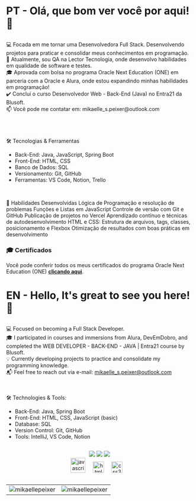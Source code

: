 <h1 align="left">PT - Olá, que bom ver você por aqui! 💜<br></h1>

##

<p align="left">
💻 Focada em me tornar uma Desenvolvedora Full Stack. Desenvolvendo projetos para praticar e consolidar meus conhecimentos em programação.<br>
💼 Atualmente, sou QA na Lector Tecnologia, onde desenvolvo habilidades em qualidade de software e testes.<br>
🎓 Aprovada com bolsa no programa Oracle Next Education (ONE) em parceria com a Oracle e Alura, onde estou expandindo minhas habilidades em programação!<br>
✔️ Concluí o curso Desenvolvedor Web - Back-End (Java) no Entra21 da Blusoft.<br>
📫 Você pode me contatar em: mikaelle_s.peixer@outlook.com</a><br></p><br>

<br>

🛠️ Tecnologias & Ferramentas
- Back-End: Java, JavaScript, Spring Boot
- Front-End: HTML, CSS
- Banco de Dados: SQL
- Versionamento: Git, GitHub
- Ferramentas: VS Code, Notion, Trello<br>

<br>

🚀 Habilidades Desenvolvidas
Lógica de Programação e resolução de problemas
Funções e Listas em JavaScript
Controle de versão com Git e GitHub
Publicação de projetos no Vercel
Aprendizado contínuo e técnicas de autodesenvolvimento
HTML e CSS: Estrutura de arquivos, tags, classes, posicionamento e Flexbox
Otimização de resultados com boas práticas em desenvolvimento<br>

### 🎓 **Certificados**  
Você pode conferir todos os meus certificados do programa Oracle Next Education (ONE) [**clicando aqui**](https://cursos.alura.com.br/user/mikaelle-s-peixer).


##
##

<h1 align="left">EN - Hello, It's great to see you here! 💜<br></h1> 

##

<p align="left">
💻 Focused on becoming a Full Stack Developer.<br>
🎓 I participated in courses and immersions from Alura, DevEmDobro, and completed the WEB DEVELOPER - BACK-END - JAVA | Entra21 course by Blusoft.<br>
💡 Currently developing projects to practice and consolidate my programming knowledge.<br>
📬 Feel free to reach out via e-mail: <a href="mailto:mikaelle_s.peixer@outlook.com">mikaelle_s.peixer@outlook.com</a><br></p>
  
<br>

🛠️ Technologies & Tools:
- Back-End: Java, Spring Boot
- Front-End: HTML, CSS, JavaScript (basic)
- Database: SQL
- Version Control: Git, GitHub
- Tools: IntelliJ, VS Code, Notion
##
##
<div align="center">
<div> 
  <a href="https://instagram.com/srta_ordem" target="_blank"><img src="https://img.shields.io/badge/-Instagram-%23E4405F?style=for-the-badge&logo=instagram&logoColor=white" target="_blank"></a>
  <a href="https://discord.gg/XMA4GxAX" target="_blank"><img src="https://img.shields.io/badge/Discord-7289DA?style=for-the-badge&logo=discord&logoColor=white" target="_blank"></a> 
  <a href="https://www.linkedin.com/in/mikaellepeixer" target="_blank"><img src="https://img.shields.io/badge/-LinkedIn-%230077B5?style=for-the-badge&logo=linkedin&logoColor=white" target="_blank"></a>
</div>
</div>



<div align="center">
  <img src="https://cdn.jsdelivr.net/gh/devicons/devicon/icons/javascript/javascript-original.svg" height="40" alt="javascript logo"  />
  <img width="12" />
 <img src="https://cdn.jsdelivr.net/gh/devicons/devicon/icons/html5/html5-original.svg" height="30" alt="html5 logo"  />
  <img width="12" />
  <img src="https://cdn.jsdelivr.net/gh/devicons/devicon/icons/css3/css3-original.svg" height="30" alt="css3 logo"  />
  <img width="12" /><br>
</div>

##
##

<div align="center">
  <table>
    <tr>
      <td>
        <img src="https://github-readme-stats.vercel.app/api/top-langs?username=mikaellepeixer&show_icons=true&locale=en&layout=compact" alt="mikaellepeixer" />
      </td>
      <td>
        <img src="https://github-readme-stats.vercel.app/api?username=mikaellepeixer&show_icons=true&locale=en" alt="mikaellepeixer" />
      </td>
    </tr>
  </table>
</div>

##
##

